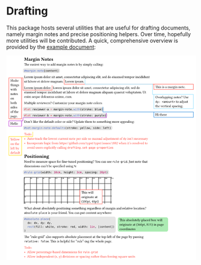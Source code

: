 # Drafting

This package hosts several utilities that are useful for drafting documents, namely margin notes and precise positioning
helpers. Over time, hopefully more utilities will be contributed. A quick, comprehensive overview is provided by the
[example document](docs/main.pdf):

![](docs/main.png)